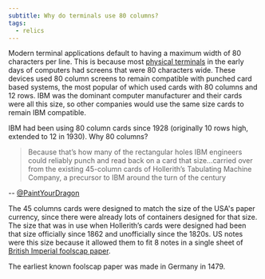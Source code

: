 ```yaml
---
subtitle: Why do terminals use 80 columns?
tags:
  - relics
---
```

Modern terminal applications default to having a maximum width of 80 characters per line. This is because most [physical terminals](https://en.wikipedia.org/wiki/IBM_3270) in the early days of computers had screens that were 80 characters wide. These devices used 80 column screens to remain compatible with punched card based systems, the most popular of which used cards with 80 columns and 12 rows. IBM was the dominant computer manufacturer and their cards were all this size, so other companies would use the same size cards to remain IBM compatible.

IBM had been using 80 column cards since 1928 (originally 10 rows high, extended to 12 in 1930). Why 80 columns?

> Because that’s how many of the rectangular holes IBM engineers could reliably punch and read back on a card that size…carried over from the existing 45-column cards of Hollerith’s Tabulating Machine Company, a precursor to IBM around the turn of the century

-- [@PaintYourDragon](https://twitter.com/PaintYourDragon/status/1493477959184781315)

The 45 columns cards were designed to match the size of the USA's paper currency, since there were already lots of containers designed for that size. The size that was in use when Hollerith’s cards were designed had been that size officially since 1862 and unofficially since the 1820s. US notes were this size because it allowed them to fit 8 notes in a single sheet of [British Imperial foolscap paper](https://en.wikipedia.org/wiki/Foolscap_folio).

The earliest known foolscap paper was made in Germany in 1479.
